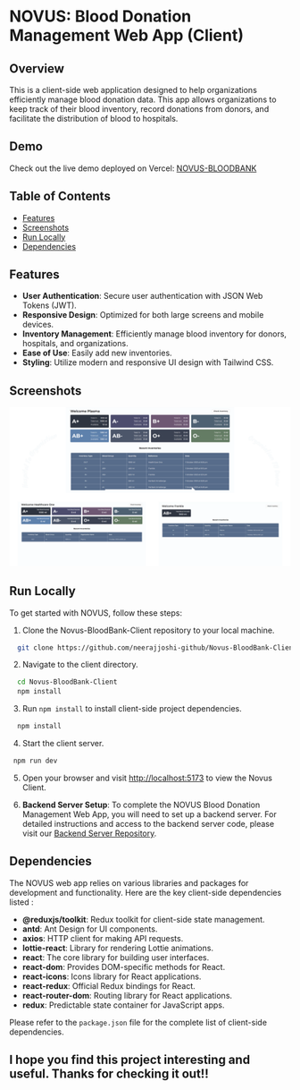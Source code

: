 # NOVUS: Blood Donation Management Web App (Client)

## Overview

This is a client-side web application designed to help organizations efficiently manage blood donation data. This app allows organizations to keep track of their blood inventory, record donations from donors, and facilitate the distribution of blood to hospitals.

## Demo

Check out the live demo deployed on Vercel: [NOVUS-BLOODBANK](https://novus-blood-bank-client.vercel.app/)

## Table of Contents

- [Features](#features)
- [Screenshots](#screenshots)
- [Run Locally](#run-locally)
- [Dependencies](#dependencies)

## Features

- **User Authentication**: Secure user authentication with JSON Web Tokens (JWT).
- **Responsive Design**: Optimized for both large screens and mobile devices.
- **Inventory Management**: Efficiently manage blood inventory for donors, hospitals, and organizations.
- **Ease of Use**: Easily add new inventories.
- **Styling**: Utilize modern and responsive UI design with Tailwind CSS.

## Screenshots

![Desktop View Screenshot](/public/readme/image-1.png)

## Run Locally

To get started with NOVUS, follow these steps:

1. Clone the Novus-BloodBank-Client repository to your local machine.

```bash
  git clone https://github.com/neerajjoshi-github/Novus-BloodBank-Client.git
```

2. Navigate to the client directory.

```bash
  cd Novus-BloodBank-Client
  npm install
```

3. Run `npm install` to install client-side project dependencies.

```bash
  npm install
```

4. Start the client server.

```bash
 npm run dev
```

5. Open your browser and visit [http://localhost:5173](http://localhost:5173) to view the Novus Client.

6. **Backend Server Setup**: To complete the NOVUS Blood Donation Management Web App, you will need to set up a backend server. For detailed instructions and access to the backend server code, please visit our [Backend Server Repository](https://github.com/neerajjoshi-github/Novus-BloodBank-Server).

## Dependencies

The NOVUS web app relies on various libraries and packages for development and functionality. Here are the key client-side dependencies listed :

- **@reduxjs/toolkit**: Redux toolkit for client-side state management.
- **antd**: Ant Design for UI components.
- **axios**: HTTP client for making API requests.
- **lottie-react**: Library for rendering Lottie animations.
- **react**: The core library for building user interfaces.
- **react-dom**: Provides DOM-specific methods for React.
- **react-icons**: Icons library for React applications.
- **react-redux**: Official Redux bindings for React.
- **react-router-dom**: Routing library for React applications.
- **redux**: Predictable state container for JavaScript apps.

Please refer to the `package.json` file for the complete list of client-side dependencies.

## I hope you find this project interesting and useful. Thanks for checking it out!!
